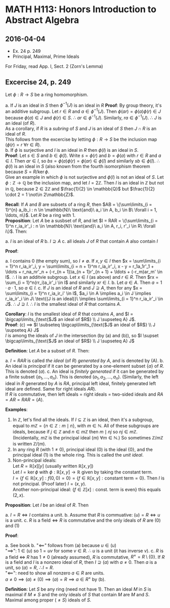 # MATH H113: Honors Introduction to Abstract Algebra
## 2016-04-04
- Ex. 24 p. 249
- Principal, Maximal, Prime Ideals

For Friday, read App. I, Sect. 2 (Zorn's Lemma)

## Excercise 24, p. 249
Let $\phi : R \to S$ be a ring homomorphism.

a. If $J$ is an ideal in $S$ then $\phi^{-1}(J)$ is an ideal in $R$
**Proof**: By group theory, it's an additive subgroup. Let $r \in R$ and $a \in \phi^{-1}(J)$. Then $\phi(ar) = \phi(a)\phi(r) \in J$ because $\phi(a) \in J$ and $\phi(r) \in S$. $\therefore$ $ar \in \phi^{-1}(J)$. Similarly, $ra \in \phi^{-1}(J)$. $\therefore$ $J$ is an ideal (of $R$). \
As a corollary, if $R$ is a *subring* of $S$ and $J$ is an ideal of $S$ then $J \cap R$ is an ideal of $R$. \
This follows from the excercise by letting $\phi : R \to S$ be the inclusion map ($\phi(r) = r\ \forall r \in R$). \
b. If $\phi$ is surjective and $I$ is an ideal in $R$ then $\phi(I)$ is an ideal in $S$. \
**Proof**: Let $s \in S$ and $b \in \phi(I)$. Write $s = \phi(r)$ and $b = \phi(a)$ with $r \in R$ and $a \in I$. Then $ar \in I$, so $bs = \phi(a)\phi(r) = \phi(ar) \in \phi(I)$ and similarly $sb \in \phi(I)$. $\therefore$ $\phi(I)$ is an ideal in $S$ (also known from the fourth isomorphism theorem because $S = R / \ker{\phi}$. \
Give an example in which $\phi$ is not surjective and $\phi(I)$ is not an ideal of $S$. Let $\phi : \mathbb{Z} \to \mathbb{Q}$ be the inclusion map, and let $I = 2\mathbb{Z}$. Then $I$ is an ideal in $\mathbb{Z}$ but not in $\mathbb{Q}$, because $2 \in 2\mathbb{Z}$ and $\frac{1}{2} \in \mathbb{Q}$ but $\frac{1}{2} \cdot 2 = 1 \not\in 2\mathbb{Z}$.

**Recall**: If $A$ and $B$ are subsets of a ring $R$, then $AB = \{\sum\limits_{i = 1}^{n} a_ib_i : n \in \mathbb{N}\ \text{and}\ a_i \in A, b_i \in B\ \forall i = 1, \ldots, n\}$. Let $R$ be a ring with 1. \
**Proposition**: Let $A$ be a susbset of $R$, and let $I = RAR = \{\sum\limits_{i = 1}^n r_ia_ir'_i : n \in \mathbb{N}\ \text{and}\ a_i \in A, r_i, r'_i \in R\ \forall i\}$. Then:

a. $I$ is an ideal of $R$
b. $I \supseteq A$
c. all ideals $J$ of $R$ that contain $A$ also contain $I$

**Proof**:

a. I contains 0 (the empty sum), so $I \neq \emptyset$. If $x, y \in I$ then $x = \sum\limits_{i = 1}^n r_ia_ir'_i, y = \sum\limits_{i = n + 1}^m r_ia_ir'_i, x - y = r_1a_1r'_1 + \ldots + r_na_nr'_n + (-r_{n + 1})a_{n + 1}r'_{n + 1} + \ldots + (-r_m)ar_m' \in I$. $\therefore$ I is an additvie subgroup. Let $x \in I$ (as above) and $r \in R$. Then $rx = \sum_{i = 1}^n(rr_i)a_ir'_i \in I$ and similarly $xr \in I$.
b. Let $a \in A$. Then $a = 1 \cdot a \cdot 1$, so $a \in I$.
c. If $J$ is an ideal of $R$ and $J \supseteq A$, then for any $x = \sum\limits_{i = 1}^n r_ia_ir_i' \in I$, $a_i \in A \implies a_i \in J \implies r_ia_ir'_i \in J\ \text{(J is an ideal)}\ \implies \sum\limits_{i = 1}^n r_ia_ir'_i \in J$. $\therefore$ $J \supseteq I$. $\therefore$ $I$ is the smallest ideal of $R$ that contains $A$.

**Corollary**: $I$ is the smallest ideal of $R$ that contains $A$, and $I = \bigcap\limits_{\text{$J$ an ideal of $R$} \\ J \supseteq A} J$. \
**Proof**: (c) $\implies$ $I \subseteq \bigcap\limits_{\text{$J$ an ideal of $R$} \\ J \supseteq A} J$ \
$I$ is among the ideals of $J$ in the intersection (by (a) and (b)), so $I \supset \bigcap\limits_{\text{$J$ an ideal of $R$} \\ J \supseteq A} J$

**Definition**: Let $A$ be a subset of $R$. Then:

a. $I = RAR$ is called *the ideal* (of $R$) *generated by A*, and is denoted by (A).
b. An ideal is *principal* if it can be generated by a one-element subset $\{a\}$ of $R$. This is denoted $(a)$.
c. An ideal is *finitely generated* if it can be generated by a finite subset $\{a_1, \ldots, a_n\}$. This is denoted $(a_1, a_2, \ldots, a_n)$. (Similarly, the left ideal in $R$ generated by $A$ is $RA$, principal left ideal, finitely generated left ideal are defined. Same for right ideals $AR$). \
If $R$ is commutative, then left ideals = right ideals = two-sided ideals and $RA = AR = RAR = (A)$.

**Examples**:

1. In $\mathbb{Z}$, let's find all the ideals. If $I \subseteq \mathbb{Z}$ is an ideal, then it's a subgroup, equal to $m\mathbb{Z} = \{n \in \mathbb{Z} : m \mid n\}$, with $m \in \mathbb{N}$. All of these subgroups are ideals, because if $j \in \mathbb{Z}$ and $n \in m\mathbb{Z}$ then $m \mid nj$ so $nj \in m\mathbb{Z}$. (Incidentally, $m\mathbb{Z}$ is the principal ideal $(m)\ \forall m \in \mathbb{N}$.) So sometimes $\mathbb{Z}/m\mathbb{Z}$ is written $\mathbb{Z}/(m)$.
2. In any ring $R$ (with $1 \neq 0$), principal ideal $(0)$ is the ideal $\{0\}$, and the principal ideal $(1)$ is the whole ring. This is called the *unit ideal*.
3. Non-principal ideals: \
Let $R = \mathbb{R}[x][y]$ (usually written $\mathbb{R}[x, y]$) \
Let $I = \ker{\phi}$ with $\phi : \mathbb{R}[x, y] \to \mathbb{R}$ given by taking the constant term. \
$I = \{f \in \mathbb{R}[x, y] : f(0, 0) = 0\} = \{f \in \mathbb{R}[x, y] : \text{constant term} = 0\}$.
Then $I$ is not principal. (Proof later) $I = (x, y)$. \
Another non-principal ideal: $\{f \in \mathbb{Z}[x] : \text{const. term is even}\}$ this equals $(2, x)$.

**Proposition**: Let $I$ be an ideal of $R$. Then

a. $I = R \iff \text{$I$ contains a unit}$.
b. Assume that $R$ is commuative: $(u) = R \iff \text{$u$ is a unit}$.
c. $\text{$R$ is a field} \iff \text{$R$ is commutative and the only ideals of $R$ are $(0)$ and $(1)$}$

**Proof**:

a. See book
b. "$\impliedby$" follows from (a) because $u \in (u)$ \
"$\implies$": $1 \in (u)$ so $1 = uv$ for some $v \in R$. $\therefore$ $u$ is a unit (it has inverse $v$).
c. $R$ is a field $\iff$ $R$ has $1 \neq 0$ (already assumed), $R$ is commutative, $R^{\times} = R \setminus \{0\}$. If $R$ is a field and $I$ is a nonzero ideal of $R$, then $I \supseteq (a)$ with $a \neq 0$. Then $a$ is a unit, so $(a) = R$, $\therefore I = R$. \
"$\impliedby$": need to show all nonzero $a \in R$ are units. \
$a \neq 0 \implies (a) \neq (0) \implies (a) = R \implies a \in R^{\times}$ by (b).

**Definition**: Let $S$ be any ring (need not have 1). Then an ideal $M$ in $S$ is maximal if $M \neq S$ and the only ideals of $S$ that contain $M$ are $M$ and $S$. Maximal among proper ($\neq S$) ideals of $S$.
